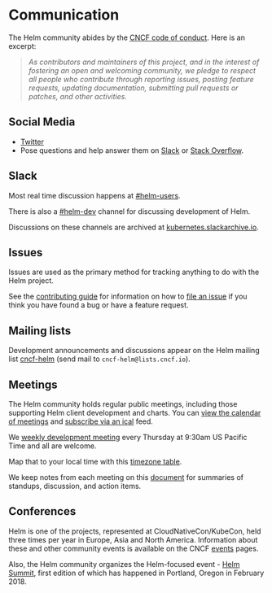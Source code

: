 # Communication

The Helm community abides by the [CNCF code of conduct].  Here is an excerpt:

> _As contributors and maintainers of this project, and in the interest
> of fostering an open and welcoming community, we pledge to respect
> all people who contribute through reporting issues, posting feature
> requests, updating documentation, submitting pull requests or patches,
> and other activities._

## Social Media

* [Twitter]
* Pose questions and help answer them on [Slack] or [Stack Overflow].

## Slack

Most real time discussion happens at [#helm-users](https://kubernetes.slack.com/messages/C0NH30761).

There is also a [#helm-dev](https://kubernetes.slack.com/messages/C51E88VDG) channel for discussing development of Helm.
 
Discussions on these channels are archived at [kubernetes.slackarchive.io].

## Issues

Issues are used as the primary method for tracking anything to do with the Helm project.

See the [contributing guide](https://github.com/kubernetes/helm/blob/master/CONTRIBUTING.md#issues)
for information on how to [file an issue] if you think you have found a bug or have a feature request.

## Mailing lists

Development announcements and discussions appear on the Helm mailing list
[cncf-helm] (send mail to `cncf-helm@lists.cncf.io`).

## Meetings

The Helm community holds regular public meetings, including those supporting Helm
client development and charts. You can [view the calendar of meetings](https://calendar.google.com/calendar/embed?src=s5anaqbm9kda435dnh5r8lj1l8%40group.calendar.google.com&ctz=America%2FLos_Angeles)
and [subscribe via an ical](https://calendar.google.com/calendar/ical/s5anaqbm9kda435dnh5r8lj1l8%40group.calendar.google.com/public/basic.ics) feed.

We [weekly development meeting] every Thursday at 9:30am US Pacific Time and all are welcome.

Map that to your local time with this [timezone table].

We keep notes from each meeting on this [document](https://docs.google.com/document/d/1d-6xJEx0C78csIYSPKJzRPeWaHG_8W1Hjl72OJggwdc/edit?usp=sharing) for summaries of standups, discussion, and action items.

## Conferences

Helm is one of the projects, represented at CloudNativeCon/KubeCon, held three times per year in Europe, Asia and North America. Information about these and other community events is available on the CNCF [events] pages.

Also, the Helm community organizes the Helm-focused event - [Helm Summit], first
edition of which has happened in Portland, Oregon in February 2018.

[CNCF code of conduct]: https://github.com/cncf/foundation/blob/master/code-of-conduct.md
[cncf-helm]: https://lists.cncf.io/g/cncf-helm/topics
[events]: https://www.cncf.io/events/
[file an issue]: https://github.com/helm/helm/issues/new
[kubernetes-sig-apps]: https://groups.google.com/forum/#!forum/kubernetes-sig-apps
[kubernetes.slackarchive.io]: http://kubernetes.slackarchive.io
[Slack]: http://kubernetes.slack.com
[Helm Summit]: https://helmsummitpdx-feb2018.splashthat.com/
[Stack Overflow]: http://stackoverflow.com/questions/tagged/kubernetes-helm
[timezone table]: https://www.google.com/search?q=0930+am+in+pst
[Twitter]: https://twitter.com/helmpack
[weekly development meeting]: https://zoom.us/j/696660622
[SIGs]: https://github.com/kubernetes/community/blob/master/sig-list.md
[SIG-Apps]: https://github.com/kubernetes/community/tree/master/sig-apps

